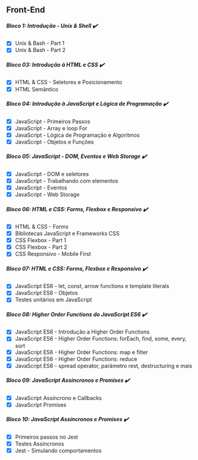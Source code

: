 ## Front-End 

##### Bloco 1: Introdução - Unix & Shell ✔️
- [x] Unix & Bash - Part 1
- [x] Unix & Bash - Part 2

##### Bloco 03: Introdução à HTML e CSS ✔️
- [x] HTML & CSS - Seletores e Posicionamento
- [x] HTML Semântico

##### Bloco 04: Introdução à JavaScript e Lógica de Programação ✔️
- [x] JavaScript - Primeiros Passos
- [x] JavaScript - Array e loop For
- [x] JavaScript - Lógica de Programação e Algoritmos
- [x] JavaScript - Objetos e Funções

##### Bloco 05: JavaScript - DOM, Eventos e Web Storage ✔️
- [x] JavaScript - DOM e seletores
- [x] JavaScript - Trabalhando com elementos
- [x] JavaScript - Eventos
- [x] JavaScript - Web Storage

##### Bloco 06: HTML e CSS: Forms, Flexbox e Responsivo ✔️
- [x] HTML & CSS - Forms
- [x] Bibliotecas JavaScript e Frameworks CSS
- [x] CSS Flexbox - Part 1
- [x] CSS Flexbox - Part 2 
- [x] CSS Responsivo - Mobile First

##### Bloco 07: HTML e CSS: Forms, Flexbox e Responsivo ✔️
- [x] JavaScript ES6 - let, const, arrow functions e template literals
- [x] JavaScript ES6 - Objetos
- [x] Testes unitários em JavaScript

##### Bloco 08: Higher Order Functions do JavaScript ES6 ✔️
- [x] JavaScript ES6 - Introdução a Higher Order Functions
- [x] JavaScript ES6 - Higher Order Functions:  forEach, find, some, every, sort
- [x] JavaScript ES6 - Higher Order Functions: map e filter
- [x] JavaScript ES6 - Higher Order Functions: reduce
- [x] JavaScript ES6 - spread operator, parãmetro rest, destructuring e mais

##### Bloco 09: JavaScript Assíncronos e Promises ✔️
- [x] JavaScript Assíncrono e Callbacks
- [x] JavaScript Promises

##### Bloco 10: JavaScript Assíncronos e Promises ✔️
- [x] Primeiros passos no Jest
- [x] Testes Assíncronos
- [x] Jest - Simulando comportamentos
